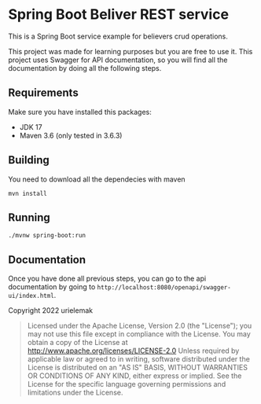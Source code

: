 # Spring Boot Beliver REST service

This is a Spring Boot service example for believers crud operations.

This project was made for learning purposes but you are free to use it. This project uses Swagger for API documentation, so you will find all the documentation by doing all the following steps. 

## Requirements
Make sure you have installed this packages:

 * JDK 17
 * Maven 3.6 (only tested in 3.6.3)

## Building

You need to download all the dependecies with maven

```
mvn install
```

## Running

```
./mvnw spring-boot:run
```

## Documentation

Once you have done all previous steps, you can go to the api documentation by going to `http://localhost:8080/openapi/swagger-ui/index.html`.

Copyright 2022 urielemak

>Licensed under the Apache License, Version 2.0 (the "License");
you may not use this file except in compliance with the License.
You may obtain a copy of the License at
>    http://www.apache.org/licenses/LICENSE-2.0
>Unless required by applicable law or agreed to in writing, software
distributed under the License is distributed on an "AS IS" BASIS,
WITHOUT WARRANTIES OR CONDITIONS OF ANY KIND, either express or implied.
See the License for the specific language governing permissions and
limitations under the License.
